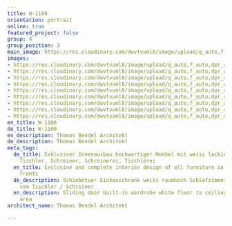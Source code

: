 ```yaml
---
title: W-1100
orientation: portrait
online: true
featured_project: false
group: 4
group_position: 3
main_image: https://res.cloudinary.com/dwvtvuml8/image/upload/q_auto,f_auto,dpr_auto/v1579784253/Badezimmer-Hochwertig-Waschtisch-weiss-spiegel_b6ifkk.jpg
images:
- https://res.cloudinary.com/dwvtvuml8/image/upload/q_auto,f_auto,dpr_auto/v1579784253/Badezimmer-Hochwertig-Waschtisch-weiss-spiegel_b6ifkk.jpg
- https://res.cloudinary.com/dwvtvuml8/image/upload/q_auto,f_auto,dpr_auto/v1579784253/Wohnbereich-Dusche-Einbauschrank-lackiert-weiss-loft_r8xq3z.jpg
- https://res.cloudinary.com/dwvtvuml8/image/upload/q_auto,f_auto,dpr_auto/v1579784253/Loft-weiss-Einbauschrank-raumhoch-hochwertig-nach-mass_ufl0mu.jpg
- https://res.cloudinary.com/dwvtvuml8/image/upload/q_auto,f_auto,dpr_auto/v1579784253/Schiebetuer-raumhoch-raumteiler-Einbauschrank-loft_wynjvu.jpg
- https://res.cloudinary.com/dwvtvuml8/image/upload/q_auto,f_auto,dpr_auto/v1579784253/Badezimmer-Waschbecken-exklusiv-weiss-lackiert_d4refe.jpg
- https://res.cloudinary.com/dwvtvuml8/image/upload/q_auto,f_auto,dpr_auto/v1580481508/Schlafzimmer-Bedroom-Erholung-Exklusiv-weiss_flnnvz.jpg
- https://res.cloudinary.com/dwvtvuml8/image/upload/q_auto,f_auto,dpr_auto/v1579784254/wohnbereich-dusche-im-Raum-weiss-loft_urzkzn.jpg
- https://res.cloudinary.com/dwvtvuml8/image/upload/q_auto,f_auto,dpr_auto/v1579784253/schiebetuer-raumteiler-wohnbereich-weiss_wvhh4t.jpg
- https://res.cloudinary.com/dwvtvuml8/image/upload/q_auto,f_auto,dpr_auto/v1580481541/Kueche-weiss-lackiert-grifflos-design-hochwertig_zpcxpm.jpg
en_title: W-1100
de_title: W-1100
en_description: Thomas Bendel Architekt
de_description: Thomas Bendel Architekt
meta_tags:
  de_title: Exklusiver Innenausbau hochwertiger Moebel mit weiss lackierten Fronten,
    Tischler, Schreiner, Schreinerei, Tischlerei
  en_title: Exclusive and complete interior design of all furniture in white lacquered
    fronts
  de_description: Schiebetuer Einbauschrank weiss raumhoch Schlafzimmer Wohnbereich
    vom Tischler / Schreiner
  en_description: Sliding door built-in wardrobe white floor to ceiling bedroom living
    area
architect_name: Thomas Bendel Architekt

---
```

